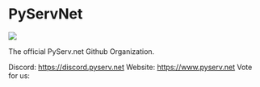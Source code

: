 # PyServNet
<a title="Crowdin" target="_blank" href="https://crowdin.com/project/pyservnet"><img src="https://badges.crowdin.net/pyservnet/localized.svg"></a>

The official PyServ.net Github Organization.

Discord: https://discord.pyserv.net
Website: https://www.pyserv.net
Vote for us: <script src="https://minecraftpocket-servers.com/embed.js?id=121541&type=votes"></script>
